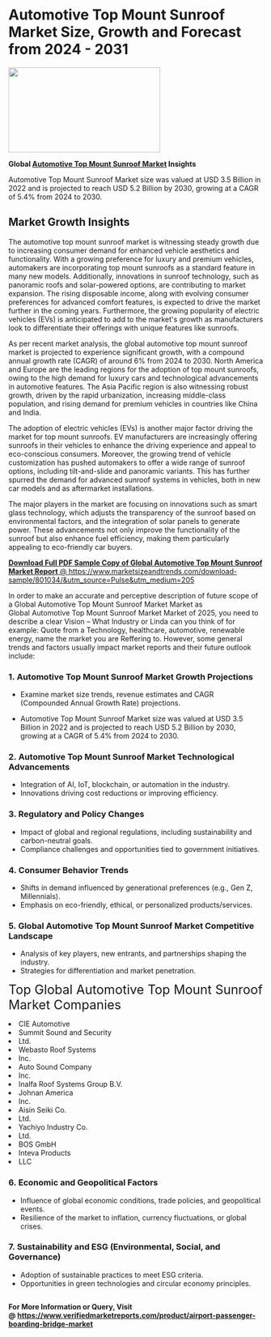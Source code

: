 <H1>Automotive Top Mount Sunroof Market Size, Growth and Forecast from 2024 - 2031</H1><img class="aligncenter size-medium wp-image-584254" src="https://thirdeyenews.in/wp-content/uploads/2024/09/Global-Market-Research-300x168.jpeg" alt="" width="300" height="168" /><p><strong>Global&nbsp;<a href="https://www.marketsizeandtrends.com/download-sample/801034/&amp;utm_source=Pulse&amp;utm_medium=205">Automotive Top Mount Sunroof Market</a> Insights</strong></p><p>Automotive Top Mount Sunroof Market size was valued at USD 3.5 Billion in 2022 and is projected to reach USD 5.2 Billion by 2030, growing at a CAGR of 5.4% from 2024 to 2030.</p><p><h2>Market Growth Insights</h2> <p>The automotive top mount sunroof market is witnessing steady growth due to increasing consumer demand for enhanced vehicle aesthetics and functionality. With a growing preference for luxury and premium vehicles, automakers are incorporating top mount sunroofs as a standard feature in many new models. Additionally, innovations in sunroof technology, such as panoramic roofs and solar-powered options, are contributing to market expansion. The rising disposable income, along with evolving consumer preferences for advanced comfort features, is expected to drive the market further in the coming years. Furthermore, the growing popularity of electric vehicles (EVs) is anticipated to add to the market's growth as manufacturers look to differentiate their offerings with unique features like sunroofs.</p> <p><a href="#"></a></p> <p>As per recent market analysis, the global automotive top mount sunroof market is projected to experience significant growth, with a compound annual growth rate (CAGR) of around 6% from 2024 to 2030. North America and Europe are the leading regions for the adoption of top mount sunroofs, owing to the high demand for luxury cars and technological advancements in automotive features. The Asia Pacific region is also witnessing robust growth, driven by the rapid urbanization, increasing middle-class population, and rising demand for premium vehicles in countries like China and India.</p> <p>The adoption of electric vehicles (EVs) is another major factor driving the market for top mount sunroofs. EV manufacturers are increasingly offering sunroofs in their vehicles to enhance the driving experience and appeal to eco-conscious consumers. Moreover, the growing trend of vehicle customization has pushed automakers to offer a wide range of sunroof options, including tilt-and-slide and panoramic variants. This has further spurred the demand for advanced sunroof systems in vehicles, both in new car models and as aftermarket installations.</p> <p>The major players in the market are focusing on innovations such as smart glass technology, which adjusts the transparency of the sunroof based on environmental factors, and the integration of solar panels to generate power. These advancements not only improve the functionality of the sunroof but also enhance fuel efficiency, making them particularly appealing to eco-friendly car buyers.</p> <p><a href="#"></p><p><span class=""><strong>Download Full PDF Sample Copy of Global Automotive Top Mount Sunroof Market Report</strong> @ <a href="https://www.marketsizeandtrends.com/download-sample/801034/&amp;utm_source=Pulse&amp;utm_medium=205" target="_blank">https://www.marketsizeandtrends.com/download-sample/801034/&amp;utm_source=Pulse&amp;utm_medium=205</a></span></p><p>In order to make an accurate and perceptive description of future scope of a Global&nbsp;Automotive Top Mount Sunroof Market Market as Global&nbsp;Automotive Top Mount Sunroof Market Market of 2025, you need to describe a clear Vision &ndash; What Industry or Linda can you think of for example: Quote from a Technology, healthcare, automotive, renewable energy, name the market you are Reffering to. However, some general trends and factors usually impact market reports and their future outlook include:</p><h3>1.&nbsp;<strong>Automotive Top Mount Sunroof Market Growth Projections</strong></h3><ul><li>Examine market size trends, revenue estimates and CAGR (Compounded Annual Growth Rate) projections.</li><li><p>Automotive Top Mount Sunroof Market size was valued at USD 3.5 Billion in 2022 and is projected to reach USD 5.2 Billion by 2030, growing at a CAGR of 5.4% from 2024 to 2030.</p></li></ul><h3>2.&nbsp;<strong>Automotive Top Mount Sunroof Market Technological Advancements</strong></h3><ul><li>Integration of AI, IoT, blockchain, or automation in the industry.</li><li>Innovations driving cost reductions or improving efficiency.</li></ul><h3>3.&nbsp;<strong>Regulatory and Policy Changes</strong></h3><ul><li>Impact of global and regional regulations, including sustainability and carbon-neutral goals.</li><li>Compliance challenges and opportunities tied to government initiatives.</li></ul><h3>4.&nbsp;<strong>Consumer Behavior Trends</strong></h3><ul><li>Shifts in demand influenced by generational preferences (e.g., Gen Z, Millennials).</li><li>Emphasis on eco-friendly, ethical, or personalized products/services.</li></ul><h3>5.&nbsp;<strong>Global Automotive Top Mount Sunroof Market Competitive Landscape</strong></h3><ul><li>Analysis of key players, new entrants, and partnerships shaping the industry.</li><li>Strategies for differentiation and market penetration.</li></ul><p data-pm-slice="1 1 []"><span style="color: inherit; font-family: inherit; font-size: 25px;">Top Global Automotive Top Mount Sunroof Market Companies</span></p><div class="" data-test-id=""><p><li>CIE Automotive</li><li> Summit Sound and Security</li><li> Ltd.</li><li> Webasto Roof Systems</li><li> Inc.</li><li> Auto Sound Company</li><li> Inc.</li><li> Inalfa Roof Systems Group B.V.</li><li> Johnan America</li><li> Inc.</li><li> Aisin Seiki Co.</li><li> Ltd.</li><li> Yachiyo Industry Co.</li><li> Ltd.</li><li> BOS GmbH</li><li> Inteva Products</li><li> LLC</li></p></div><h3>6.&nbsp;<strong>Economic and Geopolitical Factors</strong></h3><ul><li>Influence of global economic conditions, trade policies, and geopolitical events.</li><li>Resilience of the market to inflation, currency fluctuations, or global crises.</li></ul><h3>7.&nbsp;<strong>Sustainability and ESG (Environmental, Social, and Governance)</strong></h3><ul><li>Adoption of sustainable practices to meet ESG criteria.</li><li>Opportunities in green technologies and circular economy principles.</li></ul><h2><strong style="font-size: 14px;">For More Information or Query, Visit @&nbsp;</strong><a style="background-color: #ffffff; font-size: 14px;" href="https://www.marketsizeandtrends.com/report/automotive-top-mount-sunroof-market/" target="_blank">https://www.verifiedmarketreports.com/product/airport-passenger-boarding-bridge-market</a></h2>
